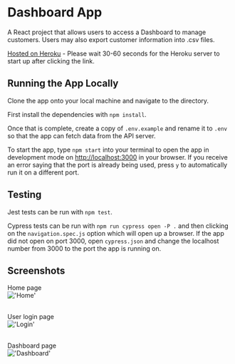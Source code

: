 # Dashboard App

A React project that allows users to access a Dashboard to manage customers. Users may also export customer information into .csv files.

[Hosted on Heroku](https://gwdashboards.herokuapp.com/) - Please wait 30-60 seconds for the Heroku server to start up after clicking the link.

## Running the App Locally

Clone the app onto your local machine and navigate to the directory.

First install the dependencies with `npm install`.

Once that is complete, create a copy of `.env.example` and rename it to `.env` so that the app can fetch data from the API server.

To start the app, type `npm start` into your terminal to open the app in development mode on [http://localhost:3000](http://localhost:3000) in your browser. If you receive an error saying that the port is already being used, press `y` to automatically run it on a different port.

## Testing

Jest tests can be run with `npm test`.

Cypress tests can be run with `npm run cypress open -P .` and then clicking on the `navigation.spec.js` option which will open up a browser. If the app did not open on port 3000, open `cypress.json` and change the localhost number from 3000 to the port the app is running on.

## Screenshots

Home page
<br>
!['Home'](https://github.com/gwan93/dashboard/blob/master/docs/Home.png?raw=true)
<br>
<br>


User login page
<br>
!['Login'](https://github.com/gwan93/dashboard/blob/master/docs/Login.png?raw=true)
<br>
<br>


Dashboard page
<br>
!['Dashboard'](https://github.com/gwan93/dashboard/blob/master/docs/Dashboard.png?raw=true)
